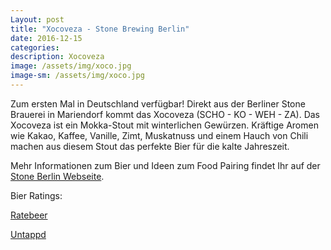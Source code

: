 ```yaml
---
Layout: post
title: "Xocoveza - Stone Brewing Berlin"
date: 2016-12-15
categories:
description: Xocoveza
image: /assets/img/xoco.jpg
image-sm: /assets/img/xoco.jpg
---
```


Zum ersten Mal in Deutschland verfügbar! Direkt aus der Berliner Stone Brauerei in Mariendorf kommt das Xocoveza (SCHO - KO - WEH - ZA). 
Das Xocoveza ist ein Mokka-Stout mit winterlichen Gewürzen. Kräftige Aromen wie Kakao, Kaffee, Vanille, Zimt, Muskatnuss und 
einem Hauch von Chili machen aus diesem Stout das perfekte Bier für die kalte Jahreszeit.

Mehr Informationen zum Bier und Ideen zum Food Pairing findet Ihr auf der [Stone Berlin Webseite](http://www.stonebrewing.eu/beer/stone-seasonals/stone-xocoveza).

Bier Ratings:

[Ratebeer](https://www.ratebeer.com/beer/stone-berlin-xocoveza-for-the-holidays-the-new-year/377117/) 

[Untappd](https://untappd.com/b/stone-brewing-berlin-stone-xocoveza-berlin/1452734)
